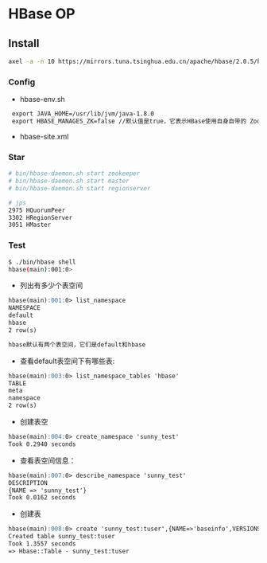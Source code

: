 # HBase OP


## Install
```sh
axel -a -n 10 https://mirrors.tuna.tsinghua.edu.cn/apache/hbase/2.0.5/hbase-2.0.5-bin.tar.gz
```
### Config
* hbase-env.sh
```md
 export JAVA_HOME=/usr/lib/jvm/java-1.8.0
 export HBASE_MANAGES_ZK=false //默认值是true，它表示HBase使用自身自带的 Zookeeper 实例。只能为单机或伪分布模式下的HBase提供服务。
```
* hbase-site.xml
### Star
```sh
# bin/hbase-daemon.sh start zookeeper
# bin/hbase-daemon.sh start master
# bin/hbase-daemon.sh start regionserver
```
```sh
# jps
2975 HQuorumPeer
3302 HRegionServer
3051 HMaster
```
### Test
```sh
$ ./bin/hbase shell
hbase(main):001:0>
```
* 列出有多少个表空间
```md
hbase(main):001:0> list_namespace
NAMESPACE
default
hbase
2 row(s)

hbase默认有两个表空间，它们是default和hbase
```
* 查看default表空间下有哪些表:
```md
hbase(main):003:0> list_namespace_tables 'hbase'
TABLE
meta
namespace
2 row(s)
```

* 创建表空
```md
hbase(main):004:0> create_namespace 'sunny_test'
Took 0.2940 seconds
```
* 查看表空间信息：
```md
hbase(main):007:0> describe_namespace 'sunny_test'
DESCRIPTION
{NAME => 'sunny_test'}
Took 0.0162 seconds
```
* 创建表
```md
hbase(main):008:0> create 'sunny_test:tuser',{NAME=>'baseinfo',VERSIONS=>5},{NAME=>'extrainfo',VERSIONS=>3}
Created table sunny_test:tuser
Took 1.3557 seconds
=> Hbase::Table - sunny_test:tuser
```
